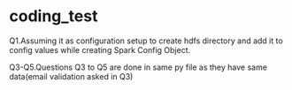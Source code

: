 # coding_test

Q1.Assuming it as configuration setup to create hdfs directory and add it to config values while creating Spark Config Object.

Q3-Q5.Questions Q3 to Q5 are done in same py file as they have same data(email validation asked in Q3)
 
